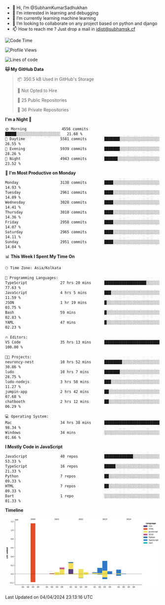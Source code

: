 - 👋 Hi, I’m @SubhamKumarSadhukhan
- 👀 I’m interested in learning and debugging
- 🌱 I’m currently learning machine learning
- 💞️ I’m looking to collaborate on any project based on python and django
- 📫 How to reach me ?
      Just drop a mail in idiot@subhamsk.cf

<!---
SubhamKumarSadhukhan/SubhamKumarSadhukhan is a ✨ special ✨ repository because its `README.md` (this file) appears on your GitHub profile.
You can click the Preview link to take a look at your changes.
--->


<!--START_SECTION:waka-->
![Code Time](http://img.shields.io/badge/Code%20Time-2%2C088%20hrs%2035%20mins-blue)

![Profile Views](http://img.shields.io/badge/Profile%20Views-0-blue)

![Lines of code](https://img.shields.io/badge/From%20Hello%20World%20I%27ve%20Written-2.4%20million%20lines%20of%20code-blue)

**🐱 My GitHub Data** 

> 📦 350.5 kB Used in GitHub's Storage 
 > 
> 🚫 Not Opted to Hire
 > 
> 📜 25 Public Repositories 
 > 
> 🔑 36 Private Repositories 
 > 
**I'm a Night 🦉** 

```text
🌞 Morning                4556 commits        █████░░░░░░░░░░░░░░░░░░░░   21.68 % 
🌆 Daytime                5581 commits        ███████░░░░░░░░░░░░░░░░░░   26.55 % 
🌃 Evening                5939 commits        ███████░░░░░░░░░░░░░░░░░░   28.26 % 
🌙 Night                  4943 commits        ██████░░░░░░░░░░░░░░░░░░░   23.52 % 
```
📅 **I'm Most Productive on Monday** 

```text
Monday                   3138 commits        ████░░░░░░░░░░░░░░░░░░░░░   14.93 % 
Tuesday                  2961 commits        ████░░░░░░░░░░░░░░░░░░░░░   14.09 % 
Wednesday                3028 commits        ████░░░░░░░░░░░░░░░░░░░░░   14.41 % 
Thursday                 3018 commits        ████░░░░░░░░░░░░░░░░░░░░░   14.36 % 
Friday                   2958 commits        ████░░░░░░░░░░░░░░░░░░░░░   14.07 % 
Saturday                 2965 commits        ████░░░░░░░░░░░░░░░░░░░░░   14.11 % 
Sunday                   2951 commits        ████░░░░░░░░░░░░░░░░░░░░░   14.04 % 
```


📊 **This Week I Spent My Time On** 

```text
🕑︎ Time Zone: Asia/Kolkata

💬 Programming Languages: 
TypeScript               27 hrs 20 mins      ███████████████████░░░░░░   77.63 % 
JavaScript               4 hrs 5 mins        ███░░░░░░░░░░░░░░░░░░░░░░   11.59 % 
JSON                     1 hr 19 mins        █░░░░░░░░░░░░░░░░░░░░░░░░   03.75 % 
Bash                     59 mins             █░░░░░░░░░░░░░░░░░░░░░░░░   02.83 % 
YAML                     47 mins             █░░░░░░░░░░░░░░░░░░░░░░░░   02.23 % 

🔥 Editors: 
VS Code                  35 hrs 13 mins      █████████████████████████   100.00 % 

🐱‍💻 Projects: 
neuroncy-nest            10 hrs 52 mins      ████████░░░░░░░░░░░░░░░░░   30.86 % 
ludo                     10 hrs 7 mins       ███████░░░░░░░░░░░░░░░░░░   28.75 % 
ludo-nodejs              3 hrs 58 mins       ███░░░░░░░░░░░░░░░░░░░░░░   11.27 % 
jumpin-app               2 hrs 42 mins       ██░░░░░░░░░░░░░░░░░░░░░░░   07.68 % 
chatbooth                2 hrs 12 mins       ██░░░░░░░░░░░░░░░░░░░░░░░   06.29 % 

💻 Operating System: 
Mac                      34 hrs 38 mins      █████████████████████████   98.34 % 
Windows                  34 mins             ░░░░░░░░░░░░░░░░░░░░░░░░░   01.66 % 
```

**I Mostly Code in JavaScript** 

```text
JavaScript               40 repos            █████████████░░░░░░░░░░░░   53.33 % 
TypeScript               16 repos            █████░░░░░░░░░░░░░░░░░░░░   21.33 % 
Python                   7 repos             ██░░░░░░░░░░░░░░░░░░░░░░░   09.33 % 
HTML                     7 repos             ██░░░░░░░░░░░░░░░░░░░░░░░   09.33 % 
Dart                     1 repo              ░░░░░░░░░░░░░░░░░░░░░░░░░   01.33 % 
```



**Timeline**

![Lines of Code chart](https://raw.githubusercontent.com/SubhamKumarSadhukhan/SubhamKumarSadhukhan/main/assets/bar_graph.png)


 Last Updated on 04/04/2024 23:13:16 UTC
<!--END_SECTION:waka-->
